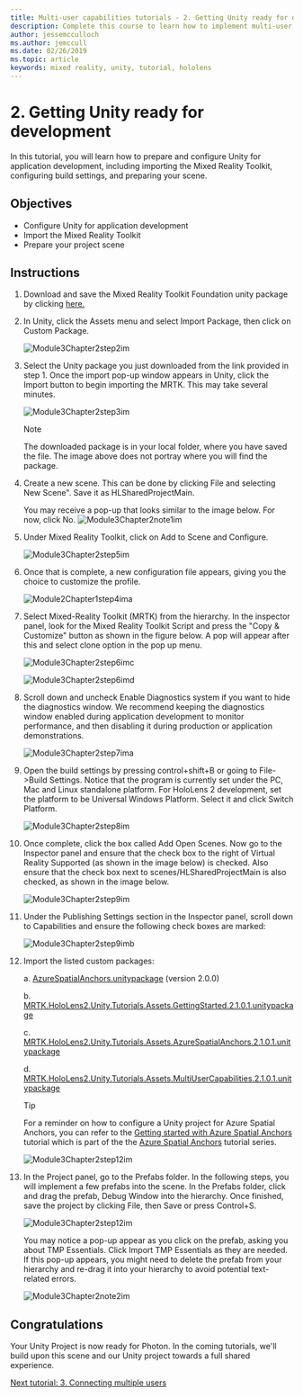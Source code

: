 ```yaml
---
title: Multi-user capabilities tutorials - 2. Getting Unity ready for development 
description: Complete this course to learn how to implement multi-user shared experiences within a HoloLens 2 application.
author: jessemcculloch
ms.author: jemccull
ms.date: 02/26/2019
ms.topic: article
keywords: mixed reality, unity, tutorial, hololens
---
```


# 2. Getting Unity ready for development

In this tutorial, you will learn how to prepare and configure Unity for application development, including importing the Mixed Reality Toolkit, configuring build settings, and preparing your scene.

## Objectives

* Configure Unity for application development
* Import the Mixed Reality Toolkit
* Prepare your project scene

## Instructions

1. Download and save the Mixed Reality Toolkit Foundation unity package by clicking [here.](https://github.com/microsoft/MixedRealityToolkit-Unity/releases/download/v2.1.0/Microsoft.MixedReality.Toolkit.Unity.Foundation.2.1.0.unitypackage)

2. In Unity, click the Assets menu and select Import Package, then click on Custom Package.

    ![Module3Chapter2step2im](images/module3chapter2step2im.PNG)

3. Select the Unity package you just downloaded from the link provided in step 1. Once the import pop-up window appears in Unity, click the Import button to begin importing the MRTK. This may take several minutes.

    ![Module3Chapter2step3im](images/module3chapter2step3im.PNG)

    >[!NOTE]
    >The downloaded package is in your local folder, where you have saved the file. The image above does not portray where you will find the package.

4. Create a new scene. This can be done by clicking File and selecting New Scene". Save it as HLSharedProjectMain.

    You may receive a pop-up that looks similar to the image below. For now, click No.
    ![Module3Chapter2note1im](images/module3chapter2note1im.PNG)

5. Under Mixed Reality Toolkit, click on Add to Scene and Configure.

    ![Module3Chapter2step5im](images/module3chapter2step5im.PNG)

6. Once that is complete, a new configuration file appears, giving you the choice to customize the profile.

    ![Module2Chapter1step4ima](images/Module2Chapter1step4ima.PNG)

7. Select Mixed-Reality Toolkit (MRTK) from the  hierarchy. In the inspector panel, look for the Mixed Reality Toolkit Script and press the "Copy & Customize" button  as shown in the figure below.  A pop will appear after this and select clone option in the pop up menu.

    ![Module3Chapter2step6imc](images/module3chapter2step6imc.PNG)

    ![Module3Chapter2step6imd](images/module3chapter2step6imd.PNG)

8. Scroll down and uncheck Enable Diagnostics system if you want to hide the diagnostics window. We recommend keeping the diagnostics window enabled during application development to monitor performance, and then disabling it during production or application demonstrations. 

    ![Module3Chapter2step7ima](images/module3chapter2step7ima.PNG)

9. Open the build settings by pressing control+shift+B or going to File->Build Settings. Notice that the program is currently set under the PC, Mac and Linux standalone platform. For HoloLens 2 development, set the platform to be Universal Windows Platform. Select it and click Switch Platform.

    ![Module3Chapter2step8im](images/module3chapter2step8im.PNG)

10. Once complete, click the box called Add Open Scenes. Now go to the Inspector panel and ensure that the check box to the right of Virtual Reality Supported (as shown in the image below) is checked. Also ensure that the check box next to scenes/HLSharedProjectMain is also checked, as shown in the image below.

    ![Module3Chapter2step9im](images/module3chapter2step9im.PNG)

11. Under the Publishing Settings section in the Inspector panel, scroll down to Capabilities and ensure the following check boxes are marked:

    ![Module3Chapter2step9imb](images/module3chapter2step9imb.PNG)

12. Import the listed custom packages:

    a. [AzureSpatialAnchors.unitypackage](https://github.com/Azure/azure-spatial-anchors-samples/releases/download/v2.0.0/AzureSpatialAnchors.unitypackage) (version 2.0.0)

    b. [MRTK.HoloLens2.Unity.Tutorials.Assets.GettingStarted.2.1.0.1.unitypackage](https://github.com/microsoft/MixedRealityLearning/releases/download/getting-started-v2.1.0.1/MRTK.HoloLens2.Unity.Tutorials.Assets.GettingStarted.2.1.0.1.unitypackage)

    c. [MRTK.HoloLens2.Unity.Tutorials.Assets.AzureSpatialAnchors.2.1.0.1.unitypackage](https://github.com/microsoft/MixedRealityLearning/releases/download/azure-spatial-anchors-v2.1.0.1/MRTK.HoloLens2.Unity.Tutorials.Assets.AzureSpatialAnchors.2.1.0.1.unitypackage)

    d. [MRTK.HoloLens2.Unity.Tutorials.Assets.MultiUserCapabilities.2.1.0.1.unitypackage](https://github.com/microsoft/MixedRealityLearning/releases/download/multi-user-capabilities-v2.1.0.1/MRTK.HoloLens2.Unity.Tutorials.Assets.MultiUserCapabilities.2.1.0.1.unitypackage)

    >[!TIP]
    >For a reminder on how to configure a Unity project for Azure Spatial Anchors, you can refer to the [Getting started with Azure Spatial Anchors](mrlearning-asa-ch1) tutorial which is part of the the [Azure Spatial Anchors](mrlearning-base.md) tutorial series.

    ![Module3Chapter2step12im](images/module3chapter2step11im.PNG)

13. In the Project panel, go to the Prefabs folder. In the following steps, you will implement a few prefabs into the scene. In the Prefabs folder, click and drag the prefab, Debug Window into the hierarchy. Once finished, save the project by clicking File, then Save or press Control+S.

    ![Module3Chapter2step12im](images/module3chapter2step12im.PNG)

    You may notice a pop-up appear as you click on the prefab, asking you about TMP Essentials. Click Import TMP Essentials as they are needed. If this pop-up appears, you might need to delete the prefab from your hierarchy and re-drag it into your hierarchy to avoid potential text-related errors.

    ![Module3Chapter2note2im](images/module3chapter2note2im.PNG)

## Congratulations

Your Unity Project is now ready for Photon. In the coming tutorials, we'll build upon this scene and our Unity project towards a full shared experience.

[Next tutorial: 3. Connecting multiple users](mrlearning-sharing(photon)-ch3.md)
